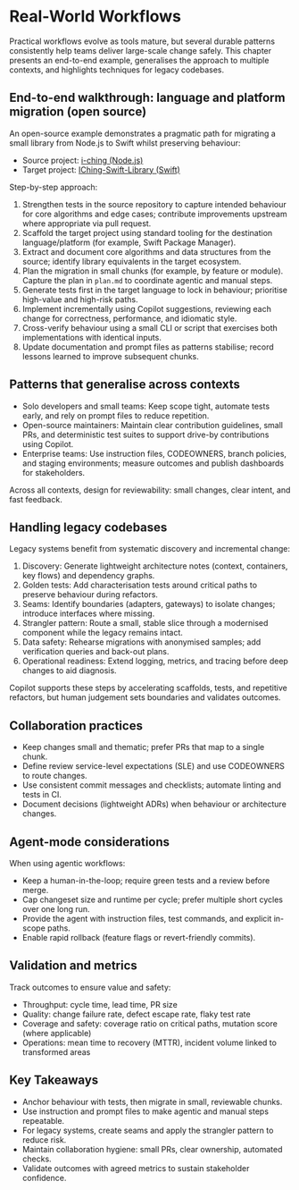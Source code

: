 # Real-World Workflows

Practical workflows evolve as tools mature, but several durable patterns consistently help teams deliver large-scale change safely. This chapter presents an end-to-end example, generalises the approach to multiple contexts, and highlights techniques for legacy codebases.

## End-to-end walkthrough: language and platform migration (open source)

An open-source example demonstrates a pragmatic path for migrating a small library from Node.js to Swift whilst preserving behaviour:

- Source project: [i-ching (Node.js)](https://github.com/Sam-Rowe/i-ching)
- Target project: [IChing-Swift-Library (Swift)](https://github.com/Sam-Rowe/IChing-Swift-Library)

Step-by-step approach:

1. Strengthen tests in the source repository to capture intended behaviour for core algorithms and edge cases; contribute improvements upstream where appropriate via pull request.
2. Scaffold the target project using standard tooling for the destination language/platform (for example, Swift Package Manager).
3. Extract and document core algorithms and data structures from the source; identify library equivalents in the target ecosystem.
4. Plan the migration in small chunks (for example, by feature or module). Capture the plan in `plan.md` to coordinate agentic and manual steps.
5. Generate tests first in the target language to lock in behaviour; prioritise high-value and high-risk paths.
6. Implement incrementally using Copilot suggestions, reviewing each change for correctness, performance, and idiomatic style.
7. Cross-verify behaviour using a small CLI or script that exercises both implementations with identical inputs.
8. Update documentation and prompt files as patterns stabilise; record lessons learned to improve subsequent chunks.

## Patterns that generalise across contexts

- Solo developers and small teams: Keep scope tight, automate tests early, and rely on prompt files to reduce repetition.
- Open-source maintainers: Maintain clear contribution guidelines, small PRs, and deterministic test suites to support drive-by contributions using Copilot.
- Enterprise teams: Use instruction files, CODEOWNERS, branch policies, and staging environments; measure outcomes and publish dashboards for stakeholders.

Across all contexts, design for reviewability: small changes, clear intent, and fast feedback.

## Handling legacy codebases

Legacy systems benefit from systematic discovery and incremental change:

1. Discovery: Generate lightweight architecture notes (context, containers, key flows) and dependency graphs.
2. Golden tests: Add characterisation tests around critical paths to preserve behaviour during refactors.
3. Seams: Identify boundaries (adapters, gateways) to isolate changes; introduce interfaces where missing.
4. Strangler pattern: Route a small, stable slice through a modernised component while the legacy remains intact.
5. Data safety: Rehearse migrations with anonymised samples; add verification queries and back-out plans.
6. Operational readiness: Extend logging, metrics, and tracing before deep changes to aid diagnosis.

Copilot supports these steps by accelerating scaffolds, tests, and repetitive refactors, but human judgement sets boundaries and validates outcomes.

## Collaboration practices

- Keep changes small and thematic; prefer PRs that map to a single chunk.
- Define review service-level expectations (SLE) and use CODEOWNERS to route changes.
- Use consistent commit messages and checklists; automate linting and tests in CI.
- Document decisions (lightweight ADRs) when behaviour or architecture changes.

## Agent-mode considerations

When using agentic workflows:

- Keep a human-in-the-loop; require green tests and a review before merge.
- Cap changeset size and runtime per cycle; prefer multiple short cycles over one long run.
- Provide the agent with instruction files, test commands, and explicit in-scope paths.
- Enable rapid rollback (feature flags or revert-friendly commits).

## Validation and metrics

Track outcomes to ensure value and safety:

- Throughput: cycle time, lead time, PR size
- Quality: change failure rate, defect escape rate, flaky test rate
- Coverage and safety: coverage ratio on critical paths, mutation score (where applicable)
- Operations: mean time to recovery (MTTR), incident volume linked to transformed areas

## Key Takeaways

- Anchor behaviour with tests, then migrate in small, reviewable chunks.
- Use instruction and prompt files to make agentic and manual steps repeatable.
- For legacy systems, create seams and apply the strangler pattern to reduce risk.
- Maintain collaboration hygiene: small PRs, clear ownership, automated checks.
- Validate outcomes with agreed metrics to sustain stakeholder confidence.
